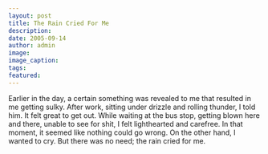 ```yaml
---
layout: post
title: The Rain Cried For Me
description:
date: 2005-09-14
author: admin
image:
image_caption:
tags:
featured:
---
```


Earlier in the day, a certain something was revealed to me that resulted in me getting sulky. After work, sitting under drizzle and rolling thunder, I told him. It felt great to get out. While waiting at the bus stop, getting blown here and there, unable to see for shit, I felt lighthearted and carefree. In that moment, it seemed like nothing could go wrong. On the other hand, I wanted to cry. But there was no need; the rain cried for me.

